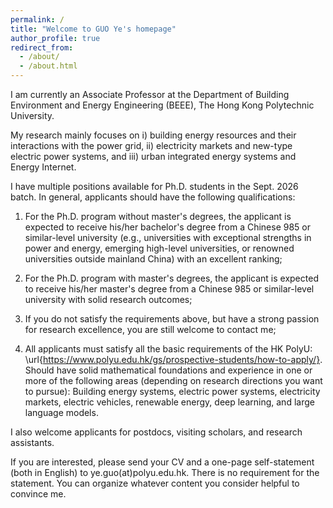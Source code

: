 ```yaml
---
permalink: /
title: "Welcome to GUO Ye's homepage"
author_profile: true
redirect_from: 
  - /about/
  - /about.html
---
```

I am currently an Associate Professor at the Department of Building Environment and Energy Engineering (BEEE), The Hong Kong Polytechnic University. 

My research mainly focuses on i) building energy resources and their interactions with the power grid, ii) electricity markets and new-type electric power systems, and iii) urban integrated energy systems and Energy Internet. 



I have multiple positions available for Ph.D. students in the Sept. 2026 batch. In general, applicants should have the following qualifications:

1) For the Ph.D. program without master's degrees, the applicant is expected to receive his/her bachelor's degree from a Chinese 985 or similar-level university (e.g., universities with exceptional strengths in power and energy, emerging high-level universities, or renowned universities outside mainland China) with an excellent ranking;
  
2) For the Ph.D. program with master's degrees, the applicant is expected to receive his/her master's degree from a Chinese 985 or similar-level university with solid research outcomes;
   
3) If you do not satisfy the requirements above, but have a strong passion for research excellence, you are still welcome to contact me;
   
4) All applicants must satisfy all the basic requirements of the HK PolyU: \url{https://www.polyu.edu.hk/gs/prospective-students/how-to-apply/}. Should have solid mathematical foundations and experience in one or more of the following areas (depending on research directions you want to pursue): Building energy systems, electric power systems, electricity markets, electric vehicles, renewable energy, deep learning, and large language models.

I also welcome applicants for postdocs, visiting scholars, and research assistants.

If you are interested, please send your CV and a one-page self-statement (both in English) to ye.guo(at)polyu.edu.hk. There is no requirement for the statement. You can organize whatever content you consider helpful to convince me. 

